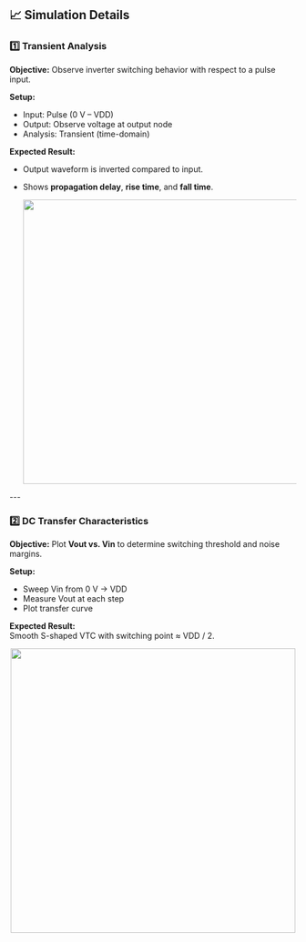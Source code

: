## 📈 Simulation Details

### 1️⃣ Transient Analysis

**Objective:** Observe inverter switching behavior with respect to a pulse input.  

**Setup:**
- Input: Pulse (0 V – VDD)
- Output: Observe voltage at output node
- Analysis: Transient (time-domain)

**Expected Result:**
- Output waveform is inverted compared to input.
- Shows **propagation delay**, **rise time**, and **fall time**.

  <p align="center">
  <img src="schematic/cmos_inv_dc_transfer.grf" width="500">
</p>
---

### 2️⃣ DC Transfer Characteristics

**Objective:** Plot **Vout vs. Vin** to determine switching threshold and noise margins.

**Setup:**
- Sweep Vin from 0 V → VDD
- Measure Vout at each step
- Plot transfer curve

**Expected Result:**  
Smooth S-shaped VTC with switching point ≈ VDD / 2.

<p align="center">
  <img src="schematic/cmos_inv_dc_transfer.grf" width="500">
</p>
